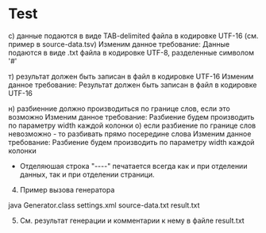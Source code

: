 # Test
с) данные подаются в виде TAB-delimited файла в кодировке UTF-16 (см. пример в source-data.tsv)
Изменим данное требование:  Данные подаются в виде .txt файла в кодировке UTF-8, разделенные символом '#'

т) результат должен быть записан в файл в кодировке UTF-16
    Изменим данное требование: Результат должен быть записан в файл в кодировке UTF-16


н) разбиенние должно производиться по границе слов, если это возможно
    Изменим данное требование: Разбиение будем производить по параметру width каждой колонки
о) если разбиение по границе слов невозможно - то разбивать прямо посередине слова
    Изменим данное требование: Разбиение будем производить по параметру width каждой колонки

 * Отделяюшая строка "----" печатается всегда как и при отделении данных, так и при отделении страници.

4) Пример вызова генератора

java Generator.class settings.xml source-data.txt result.txt

5) См. результат генерации и комментарии к нему в файле result.txt
